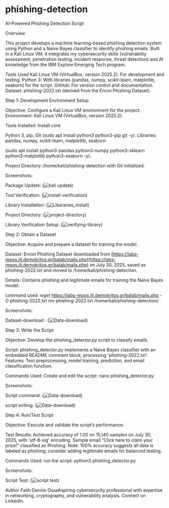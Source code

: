 # phishing-detection
AI-Powered Phishing Detection Script

Overview

This project develops a machine learning-based phishing detection system using Python and a Naive Bayes classifier to identify phishing emails. Built in a Kali Linux VM, it integrates my cybersecurity skills (vulnerability assessment, penetration testing, incident response, threat detection) and AI knowledge from the IBM Explore Emerging Tech program.

Tools Used
Kali Linux VM (VirtualBox, version 2025.2): For development and testing.
Python 3: With libraries (pandas, numpy, scikit-learn, matplotlib, seaborn) for the script.
GitHub: For version control and documentation.
Dataset: phishing-2022.txt (derived from the Enron Phishing Dataset).

Step 1: Development Environment Setup

Objective: Configure a Kali Linux VM environment for the project.
Environment: Kali Linux VM (VirtualBox, version 2025.2).

Tools Installed:
Install core 

Python 3, pip, Git (sudo apt install python3 python3-pip git -y).
Libraries: pandas, numpy, scikit-learn, matplotlib, seaborn

(sudo apt install python3-pandas python3-numpy python3-sklearn python3-matplotlib python3-seaborn -y).


Project Directory: /home/kali/phishing-detection with Git initialized.

Screenshots:

Package Update: (![kali update](screenshots/apt-update.png))

Tool Verification: (![install-verification](screenshots/install_verification.png))

Library Installation: (![Libararies_install](screenshots/libraries_installation.png))

Project Directory: (![project-directory](screenshots/creating_project_directory.png))

Library Verification Setup: (![verifying-library](screenshots/libraries_installation_verified.png))




Step 2: Obtain a Dataset

Objective: Acquire and prepare a dataset for training the model.

Dataset: Enron Phishing Dataset downloaded from [https://labs-repos.iit.demokritos.gr/balab/mails.php](https://labs-repos.iit.demokritos.gr/balab/mails.php) on July 30, 2025, saved as phishing-2022.txt and moved to /home/kali/phishing-detection.

Details: Contains phishing and legitimate emails for training the Naive Bayes model.

command used:
wget https://labs-repos.iit.demokritos.gr/balab/mails.php -O phishing-2022.txt
mv phishing-2022.txt /home/kali/phishing-detection/

Screenshots:

Dataset-download : (![Data-download](screenshots/Dataset_download.png))




Step 3: Write the Script

Objective: Develop the phishing_detector.py script to classify emails.

Script: phishing_detector.py implements a Naive Bayes classifier with an embedded README comment block, processing 'phishing-2022.txt'.
Features: Text preprocessing, model training, prediction, and email classification function.

Commands Used:
Create and edit the script:
nano phishing_detector.py

Screenshots:

Script command: (![Data-download](screenshots/gnome-command.png))

script writing: (![Data-download](screenshots/script-gnome.png))

Step 4: Run/Test Script

Objective: Execute and validate the script’s performance.

Test Results: Achieved accuracy of 1.00 on 15,140 samples on July 30, 2025, with 'utf-8-sig' encoding. Sample email "Click here to claim your prize!" classified as Phishing. Note: 100% accuracy suggests all data is labeled as phishing; consider adding legitimate emails for balanced testing.

Commands Used:
run the script:
python3 phishing_detector.py

Screenshots:

Script Test: (![script test](screenshots/script-test.png))

Author
Faith Dennis OsseAspiring cybersecurity professional with expertise in networking, cryptography, and vulnerability analysis. Connect on LinkedIn.
